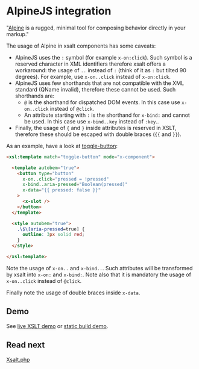 # AlpineJS integration

"[Alpine](https://alpinejs.dev/) is a rugged, minimal tool for composing behavior directly in your markup."

The usage of Alpine in xsalt components has some caveats:

- AlpineJS uses the `:` symbol (for example `x-on:click`). Such symbol is a reserved character in XML identifiers therefore xsalt offers a workaround: the usage of `..` instead of `:` (think of it as `:` but tilted 90 degrees). For example, use `x-on..click` instead of `x-on:click`.
- AlpineJS uses few shorthands that are not compatible with the XML standard (QName invalid), therefore these cannot be used. Such shorthands are:
  - `@` is the shorthand for dispatched DOM events. In this case use `x-on..click` instead of `@click`.
  - An attribute starting with `:` is the shorthand for `x-bind:` and cannot be used. In this case use `x-bind..key` instead of `:key`..
- Finally, the usage of `{` and `}` inside attributes is reserved in XSLT, therefore these should be escaped with double braces (`{{` and `}}`).

As an example, have a look at [toggle-button](./components/toggle-button.html):

```html
<xsl:template match="toggle-button" mode="x-component">

  <template autobem="true">
    <button type="button"
      x-on..click="pressed = !pressed"
      x-bind..aria-pressed="Boolean(pressed)"
      x-data="{{ pressed: false }}"
    >
      <x-slot />
    </button>
  </template>

  <style autobem="true">
    .\$\[aria-pressed=true] {
      outline: 3px solid red;
    }
  </style>

</xsl:template>
```

Note the usage of `x-on..` and `x-bind..`. Such attributes will be transformed by xsalt into `x-on:` and `x-bind:`. Note also that it is mandatory the usage of `x-on..click` instead of `@click`.

Finally note the usage of double braces inside `x-data`.

## Demo

See [live XSLT demo](https://raw.githack.com/francescozaniol/xsalt/master/examples/alpinejs/index.xhtml) or [static build demo](https://raw.githack.com/francescozaniol/xsalt/master/examples/alpinejs/build.html).

## Read next

[Xsalt.php](../../tools/php)